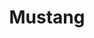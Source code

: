 ---
title: Mustang
crosslinks:
- u_imguralbumbot
- youtubefactsbot
- classicmustangs
- youtubot
- AutoDetailing
- NewedgeMustang
- cars
- livven
- john_yukis_bots
- autourbanbot
- botwatch
- Justrolledintotheshop
- MassdropBot
- Ford
- EngineBuilding
- autotldr
- foxmustang
- anti_gif_bot
- MustangTech
- camaro
---